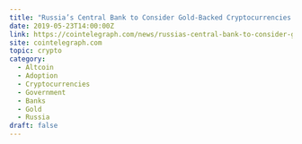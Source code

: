 ```yaml
---
title: "Russia’s Central Bank to Consider Gold-Backed Cryptocurrencies for Mutual Settlements"
date: 2019-05-23T14:00:00Z
link: https://cointelegraph.com/news/russias-central-bank-to-consider-gold-backed-cryptocurrencies-for-mutual-settlements?utm_medium=RSS&utm_source=hune
site: cointelegraph.com
topic: crypto
category:
  - Altcoin
  - Adoption
  - Cryptocurrencies
  - Government
  - Banks
  - Gold
  - Russia
draft: false
---
```


